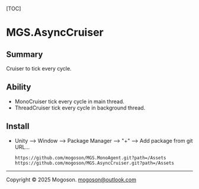 [TOC]

# MGS.AsyncCruiser

## Summary
Cruiser to tick every cycle.

## Ability

- MonoCruiser tick every cycle in main thread.
- ThreadCruiser tick every cycle in background thread.

## Install

- Unity --> Window --> Package Manager --> "+" --> Add package from git URL...

  ```text
  https://github.com/mogoson/MGS.MonoAgent.git?path=/Assets
  https://github.com/mogoson/MGS.AsyncCruiser.git?path=/Assets
  ```

---

Copyright © 2025 Mogoson.	mogoson@outlook.com